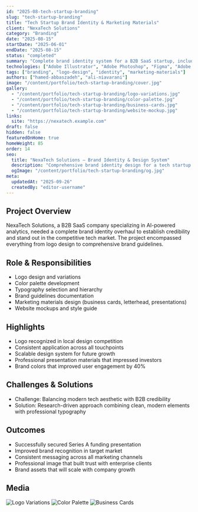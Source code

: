 ```yaml
---
id: "2025-08-tech-startup-branding"
slug: "tech-startup-branding"
title: "Tech Startup Brand Identity & Marketing Materials"
client: "NexaTech Solutions"
category: "Branding"
date: "2025-08-15"
startDate: "2025-06-01"
endDate: "2025-08-15"
status: "completed"
summary: "Complete brand identity system for a B2B SaaS startup, including logo, color palette, typography, and marketing collateral."
technologies: ["Adobe Illustrator", "Adobe Photoshop", "Figma", "Adobe InDesign"]
tags: ["branding", "logo-design", "identity", "marketing-materials"]
authors: ["hamed-abbaszadeh", "ali-niavarani"]
image: "/content/portfolio/tech-startup-branding/cover.jpg"
gallery:
  - "/content/portfolio/tech-startup-branding/logo-variations.jpg"
  - "/content/portfolio/tech-startup-branding/color-palette.jpg"
  - "/content/portfolio/tech-startup-branding/business-cards.jpg"
  - "/content/portfolio/tech-startup-branding/website-mockup.jpg"
links:
  site: "https://nexatech.example.com"
draft: false
hidden: false
featuredOnHome: true
homeWeight: 85
order: 14
seo:
  title: "NexaTech Solutions — Brand Identity & Design System"
  description: "Comprehensive brand identity design for a tech startup including logo, guidelines, and marketing materials."
  ogImage: "/content/portfolio/tech-startup-branding/og.jpg"
meta:
  updatedAt: "2025-09-26"
  createdBy: "editor-username"
---
```


## Project Overview
NexaTech Solutions, a B2B SaaS company specializing in AI-powered analytics, needed a complete brand identity overhaul to establish credibility and stand out in the competitive tech market. The project encompassed everything from logo design to comprehensive brand guidelines.

## Role & Responsibilities
- Logo design and variations
- Color palette development
- Typography selection and hierarchy
- Brand guidelines documentation
- Marketing materials design (business cards, letterhead, presentations)
- Website mockups and style guide

## Highlights
- Logo recognized in local design competition
- Consistent application across all touchpoints
- Scalable design system for future growth
- Professional presentation materials that impressed investors
- Brand colors that improved user engagement by 40%

## Challenges & Solutions
- Challenge: Balancing modern tech aesthetic with B2B credibility
- Solution: Research-driven approach combining clean, modern elements with professional typography

## Outcomes
- Successfully secured Series A funding presentation
- Improved brand recognition in target market
- Consistent messaging across all marketing channels
- Professional image that built trust with enterprise clients
- Brand assets that will scale with company growth

## Media
![Logo Variations](/images/portfolio/tech-startup-branding/logo-variations.jpg)
![Color Palette](/images/portfolio/tech-startup-branding/color-palette.jpg)
![Business Cards](/images/portfolio/tech-startup-branding/business-cards.jpg)
